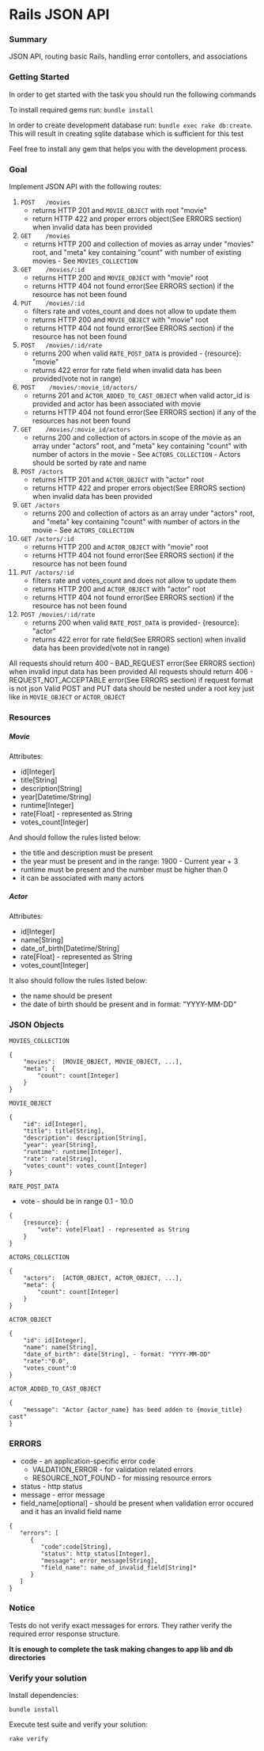 # Rails JSON API

### Summary
JSON API, routing basic Rails, handling error contollers, and associations

### Getting Started

In order to get started with the task you should run the following commands

To install required gems run:
`bundle install`

In order to create development database run: `bundle exec rake db:create`. This will result in creating sqlite database which is sufficient for this test

Feel free to install any gem that helps you with the development process.



### Goal
Implement JSON API with the following routes:

1. `POST   /movies`
    * returns HTTP 201 and `MOVIE_OBJECT` with root "movie"
    * return HTTP 422 and proper errors object(See ERRORS section) when invalid data has been provided
2. `GET    /movies`
    * returns HTTP 200 and collection of movies as array under "movies" root, and "meta" key containing "count" with number of existing movies - See `MOVIES_COLLECTION`
3. `GET    /movies/:id`
    * returns HTTP 200 and `MOVIE_OBJECT` with "movie" root
    * returns HTTP 404 not found error(See ERRORS section) if the resource has not been found
4. `PUT    /movies/:id`
    * filters rate and votes_count and does not allow to update them
    * returns HTTP 200 and `MOVIE_OBJECT` with "movie" root
    * returns HTTP 404 not found error(See ERRORS section) if the resource has not been found
5. `POST   /movies/:id/rate`
    * returns 200 when valid `RATE_POST_DATA` is provided - {resource}: "movie"
    * returns 422 error for rate field when invalid data has been provided(vote not in range)
6. `POST    /movies/:movie_id/actors/`
    * returns 201 and `ACTOR_ADDED_TO_CAST_OBJECT` when valid actor_id is provided and actor has been associated with movie
    * returns HTTP 404 not found error(See ERRORS section) if any of the resources has not been found
7. `GET    /movies/:movie_id/actors`
    * returns 200 and collection of actors in scope of the movie as an array under "actors" root, and "meta" key containing "count" with number of actors in the movie - See `ACTORS_COLLECTION` - Actors should be sorted by rate and name
8. `POST /actors`
    * returns HTTP 201 and `ACTOR_OBJECT` with "actor" root 
    * returns HTTP 422 and proper errors object(See ERRORS section) when invalid data has been provided
9. `GET /actors`
     * returns 200 and collection of actors as an array under "actors" root, and "meta" key containing "count" with number of actors in the movie - See `ACTORS_COLLECTION`
10. `GET /actors/:id`
    * returns HTTP 200 and `ACTOR_OBJECT` with "movie" root
    * returns HTTP 404 not found error(See ERRORS section) if the resource has not been found
11. `PUT /actors/:id`
    * filters rate and votes_count and does not allow to update them
    * returns HTTP 200 and `ACTOR_OBJECT` with "actor" root
    * returns HTTP 404 not found error(See ERRORS section) if the resource has not been found
12. `POST /movies/:id/rate`
    * returns 200 when valid `RATE_POST_DATA` is provided- {resource}: "actor"
    * returns 422 error for rate field(See ERRORS section) when invalid data has been provided(vote not in range)

All requests should return 400 - BAD_REQUEST error(See ERRORS section) when invalid input data has been provided
All requests should return 406 - REQUEST_NOT_ACCEPTABLE error(See ERRORS section) if request format is not json
Valid POST and PUT data should be nested under a root key just like in `MOVIE_OBJECT` or `ACTOR_OBJECT`

### Resources
##### Movie
Attributes:
* id[Integer]
* title[String]
* description[String]
* year[Datetime/String]
* runtime[Integer]
* rate[Float] - represented as String
* votes_count[Integer]

And should follow the rules listed below:
* the title and description must be present
* the year must be present and in the range: 1900 - Current year + 3
* runtime must be present and the number must be higher than 0
* it can be associated with many actors


##### Actor
Attributes:
* id[Integer]
* name[String]
* date_of_birth[Datetime/String]
* rate[Float] - represented as String
* votes_count[Integer]

It also should follow the rules listed below:
* the name should be present
* the date of birth should be present and in format: "YYYY-MM-DD"


### JSON Objects

`MOVIES_COLLECTION`
```
{
    "movies":  [MOVIE_OBJECT, MOVIE_OBJECT, ...],
    "meta": {
        "count": count[Integer]
    }
}
```


`MOVIE_OBJECT`
```
{
    "id": id[Integer],
    "title": title[String],
    "description": description[String],
    "year": year[String],
    "runtime": runtime[Integer],
    "rate": rate[String],
    "votes_count": votes_count[Integer]
}
```

`RATE_POST_DATA`
* vote - should be in range 0.1 - 10.0
```
{
    {resource}: {
        "vote": vote[Float] - represented as String
    }
}
```


`ACTORS_COLLECTION`

```
{
    "actors":  [ACTOR_OBJECT, ACTOR_OBJECT, ...],
    "meta": {
        "count": count[Integer]
    }
}
```

`ACTOR_OBJECT`

```
{
    "id": id[Integer],
    "name": name[String],
    "date_of_birth": date[String], - format: "YYYY-MM-DD"
    "rate":"0.0",
    "votes_count":0
}
```

`ACTOR_ADDED_TO_CAST_OBJECT`

```
{
    "message": "Actor {actor_name} has beed adden to {movie_title} cast"
}
```



### ERRORS
* code - an application-specific error code
    * VALDATION_ERROR - for validation related errors
    * RESOURCE_NOT_FOUND - for missing resource errors
* status - http status
* message - error message
* field_name[optional] - should be present when validation error occured and it has an invalid field name

```
{  
   "errors": [  
      {  
         "code":code[String],
         "status": http_status[Integer],
         "message": error_message[String],
         "field_name": name_of_invalid_field[String]*
      }
   ]
}
```

###  Notice
Tests do not verify exact messages for errors. They rather verify the required error response structure.

**It is enough to complete the task making changes to app lib and db directories**

### Verify your solution

Install dependencies:

    bundle install

Execute test suite and verify your solution:

    rake verify

